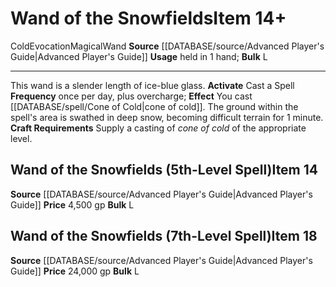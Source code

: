 ﻿---
bulk: L
id: '757'
item_category: Wands
item_subcategory: Specialty Wands
level: '18'
name: Wand of the Snowfields
price: 24,000 gp
rarity: Common
school: Evocation
source: '[[DATABASE/source/Advanced Player''s Guide|Advanced Player''s Guide]]'
subcategory: wand
trait:
- '[[DATABASE/trait/Cold|Cold]]'
- '[[DATABASE/trait/Evocation|Evocation]]'
- '[[DATABASE/trait/Magical|Magical]]'
- '[[DATABASE/trait/Wand|Wand]]'
type: Item
usage: held in 1 hand

---
# Wand of the Snowfields<span class="item-type">Item 14+</span>

<span class="item-trait">Cold</span><span class="item-trait">Evocation</span><span class="item-trait">Magical</span><span class="item-trait">Wand</span>
**Source** [[DATABASE/source/Advanced Player's Guide|Advanced Player's Guide]] 
**Usage** held in 1 hand; **Bulk** L

---
This wand is a slender length of ice-blue glass.
**Activate** Cast a Spell **Frequency** once per day, plus overcharge; **Effect** You cast [[DATABASE/spell/Cone of Cold|cone of cold]]. The ground within the spell's area is swathed in deep snow, becoming difficult terrain for 1 minute.
**Craft Requirements** Supply a casting of _cone of cold_ of the appropriate level.

## Wand of the Snowfields (5th-Level Spell)<span class="item-type">Item 14</span>

**Source** [[DATABASE/source/Advanced Player's Guide|Advanced Player's Guide]] 
**Price** 4,500 gp
**Bulk** L

## Wand of the Snowfields (7th-Level Spell)<span class="item-type">Item 18</span>

**Source** [[DATABASE/source/Advanced Player's Guide|Advanced Player's Guide]] 
**Price** 24,000 gp
**Bulk** L